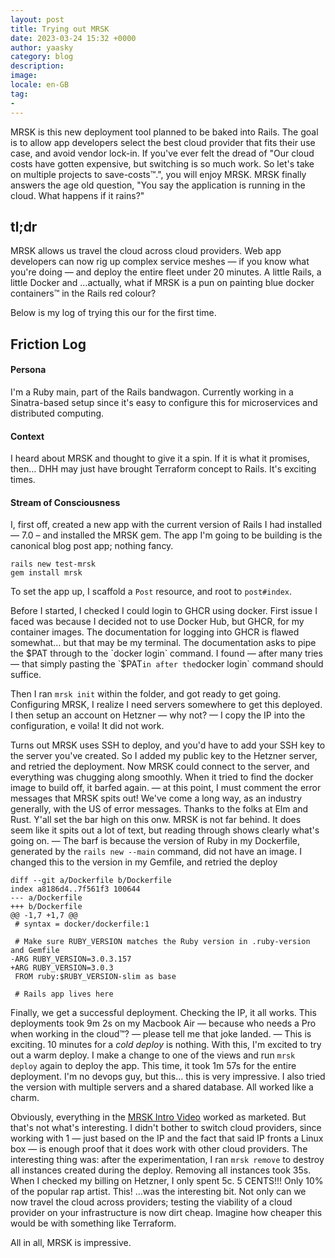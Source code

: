 ```yaml
---
layout: post
title: Trying out MRSK
date: 2023-03-24 15:32 +0000
author: yaasky
category: blog
description:
image:
locale: en-GB
tag:
-
---
```


MRSK is this new deployment tool planned to be baked into Rails. The goal is to allow app developers select the best cloud provider that fits their use case, and avoid vendor lock-in. If you've ever felt the dread of "Our cloud costs have gotten expensive, but switching is so much work. So let's take on multiple projects to save-costs™.", you will enjoy MRSK. MRSK finally answers the age old question, "You say the application is running in the cloud. What happens if it rains?"

## tl;dr

MRSK allows us travel the cloud across cloud providers. Web app developers can now rig up complex service meshes — if you know what you're doing — and deploy the entire fleet under 20 minutes. A little Rails, a little Docker and …actually, what if MRSK is a pun on painting blue docker containers™ in the Rails red colour?

Below is my log of trying this our for the first time.

## Friction Log

#### Persona

I'm a Ruby main, part of the Rails bandwagon. Currently working in a Sinatra-based setup since it's easy to configure this for microservices and distributed computing.

#### Context

I heard about MRSK and thought to give it a spin. If it is what it promises, then… DHH may just have brought Terraform concept to Rails. It's exciting times.

#### Stream of Consciousness

I, first off, created a new app with the current version of Rails I had installed — 7.0 – and installed the MRSK gem. The app I'm going to be building is the canonical blog post app; nothing fancy.

```
rails new test-mrsk
gem install mrsk
```

To set the app up, I scaffold a `Post` resource, and root to `post#index`.

Before I started, I checked I could login to GHCR using docker. First issue I faced was because I decided not to use Docker Hub, but GHCR, for my container images. The documentation for logging into GHCR is flawed somewhat… but that may be my terminal. The documentation asks to pipe the $PAT through to the `docker login` command. I found — after many tries — that simply pasting the `$PAT` in after the `docker login` command should suffice.

Then I ran `mrsk init` within the folder, and got ready to get going. Configuring MRSK, I realize I need servers somewhere to get this deployed. I then setup an account on Hetzner — why not? — I copy the IP into the configuration, e voila! It did not work.

Turns out MRSK uses SSH to deploy, and you'd have to add your SSH key to the server you've created. So I added my public key to the Hetzner server, and retried the deployment. Now MRSK could connect to the server, and everything was chugging along smoothly. When it tried to find the docker image to build off, it barfed again. — at this point, I must comment the error messages that MRSK spits out! We've come a long way, as an industry generally, with the US of error messages. Thanks to the folks at Elm and Rust. Y'all set the bar high on this onw. MRSK is not far behind. It does seem like it spits out a lot of text, but reading through shows clearly what's going on. — The barf is because the version of Ruby in my Dockerfile, generated by the `rails new --main` command, did not have an image. I changed this to the version in my Gemfile, and retried the deploy

```git
diff --git a/Dockerfile b/Dockerfile
index a8186d4..7f561f3 100644
--- a/Dockerfile
+++ b/Dockerfile
@@ -1,7 +1,7 @@
 # syntax = docker/dockerfile:1

 # Make sure RUBY_VERSION matches the Ruby version in .ruby-version and Gemfile
-ARG RUBY_VERSION=3.0.3.157
+ARG RUBY_VERSION=3.0.3
 FROM ruby:$RUBY_VERSION-slim as base

 # Rails app lives here
```

Finally, we get a successful deployment. Checking the IP, it all works. This deployments took 9m 2s on my Macbook Air — because who needs a Pro when working in the cloud™? — please tell me that joke landed. — This is exciting. 10 minutes for a _cold deploy_ is nothing. With this, I'm excited to try out a warm deploy. I make a change to one of the views and run `mrsk deploy` again to deploy the app. This time, it took 1m 57s for the entire deployment. I'm no devops guy, but this… this is very impressive. I also tried the version with multiple servers and a shared database. All worked like a charm.

Obviously, everything in the [MRSK Intro Video](https://www.youtube.com/watch?v=LL1cV2FXZ5I) worked as marketed. But that's not what's interesting. I didn't bother to switch cloud providers, since working with 1 — just based on the IP and the fact that said IP fronts a Linux box — is enough proof that it does work with other cloud providers. The interesting thing was: after the experimentation, I ran `mrsk remove` to destroy all instances created during the deploy. Removing all instances took 35s. When I checked my billing on Hetzner, I only spent 5c. 5 CENTS!!! Only 10% of the popular rap artist. This! …was the interesting bit. Not only can we now travel the cloud across providers; testing the viability of a cloud provider on your infrastructure is now dirt cheap. Imagine how cheaper this would be with something like Terraform.

All in all, MRSK is impressive.
